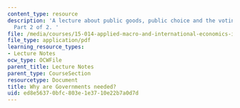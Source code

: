 ```yaml
---
content_type: resource
description: 'A lecture about public goods, public choice and the voting paradox.
  Part 2 of 2. '
file: /media/courses/15-014-applied-macro-and-international-economics-ii-spring-2016/ed8e56370bfc803e1e3710e22b7a0d7d_MIT15_014S16_L13Choice.pdf
file_type: application/pdf
learning_resource_types:
- Lecture Notes
ocw_type: OCWFile
parent_title: Lecture Notes
parent_type: CourseSection
resourcetype: Document
title: Why are Governments needed?
uid: ed8e5637-0bfc-803e-1e37-10e22b7a0d7d
---
```

